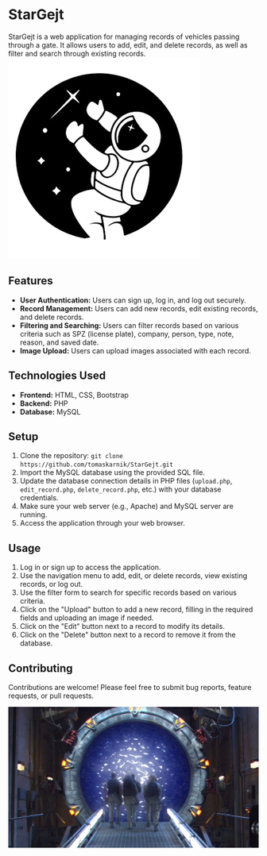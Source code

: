 # StarGejt
StarGejt is a web application for managing records of vehicles passing through a gate. It allows users to add, edit, and delete records, as well as filter and search through existing records.
![screenshot](./img/logo.png)


## Features

- **User Authentication:** Users can sign up, log in, and log out securely.
- **Record Management:** Users can add new records, edit existing records, and delete records.
- **Filtering and Searching:** Users can filter records based on various criteria such as SPZ (license plate), company, person, type, note, reason, and saved date.
- **Image Upload:** Users can upload images associated with each record.

## Technologies Used

- **Frontend:** HTML, CSS, Bootstrap
- **Backend:** PHP
- **Database:** MySQL

## Setup

1. Clone the repository: `git clone https://github.com/tomaskarnik/StarGejt.git`
2. Import the MySQL database using the provided SQL file.
3. Update the database connection details in PHP files (`upload.php`, `edit_record.php`, `delete_record.php`, etc.) with your database credentials.
4. Make sure your web server (e.g., Apache) and MySQL server are running.
5. Access the application through your web browser.

## Usage

1. Log in or sign up to access the application.
2. Use the navigation menu to add, edit, or delete records, view existing records, or log out.
3. Use the filter form to search for specific records based on various criteria.
4. Click on the "Upload" button to add a new record, filling in the required fields and uploading an image if needed.
5. Click on the "Edit" button next to a record to modify its details.
6. Click on the "Delete" button next to a record to remove it from the database.

## Contributing

Contributions are welcome! Please feel free to submit bug reports, feature requests, or pull requests.

![screenshot](./img/readme-git/1.jpg)




